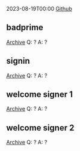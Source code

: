 2023-08-19T00:00
[Github](https://github.com/wm-team/WMCTF-2023)
## badprime
[Archive](https://github.com/wm-team/WMCTF-2023/tree/main/Crypto/badprime)
Q: ?
A: ?

## signin
[Archive](https://github.com/wm-team/WMCTF-2023/tree/main/Crypto/signin)
Q: ?
A: ?

## welcome signer 1
[Archive](https://github.com/wm-team/WMCTF-2023/tree/main/Crypto/welcome_signer1)
Q: ?
A: ?

## welcome signer 2
[Archive](https://github.com/wm-team/WMCTF-2023/tree/main/Crypto/welcome_signer2)
Q: ?
A: ?
